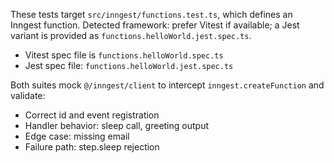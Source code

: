 These tests target `src/inngest/functions.test.ts`, which defines an Inngest function.
Detected framework: prefer Vitest if available; a Jest variant is provided as `functions.helloWorld.jest.spec.ts`.

- Vitest spec file is `functions.helloWorld.spec.ts`
- Jest spec file: `functions.helloWorld.jest.spec.ts`

Both suites mock `@/inngest/client` to intercept `inngest.createFunction` and validate:
- Correct id and event registration
- Handler behavior: sleep call, greeting output
- Edge case: missing email
- Failure path: step.sleep rejection